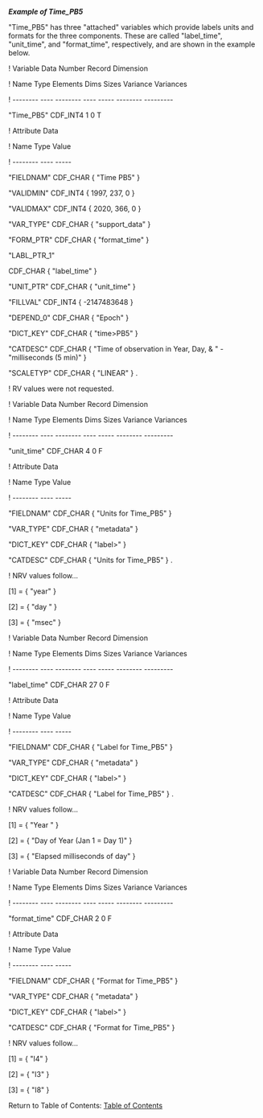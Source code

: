 ***Example of Time\_PB5***

"Time\_PB5" has three "attached" variables which provide labels units and formats for the three components. These are called "label\_time", "unit\_time", and "format\_time", respectively, and are shown in the example below.

! Variable Data Number Record Dimension

! Name Type Elements Dims Sizes Variance Variances

! -------- ---- -------- ---- ----- -------- ---------

 "Time_PB5" CDF_INT4 1 0 T

 ! Attribute Data

 ! Name Type Value

 ! -------- ---- -----

 "FIELDNAM" CDF_CHAR { "Time PB5" }

 "VALIDMIN" CDF_INT4 { 1997, 237, 0 }

 "VALIDMAX" CDF_INT4 { 2020, 366, 0 }

 "VAR_TYPE" CDF_CHAR { "support_data" }

 "FORM_PTR" CDF_CHAR { "format_time" }

 "LABL_PTR_1"

 CDF_CHAR { "label_time" }

 "UNIT_PTR" CDF_CHAR { "unit_time" } 

 "FILLVAL" CDF_INT4 { -2147483648 }

 "DEPEND_0" CDF_CHAR { "Epoch" }

 "DICT_KEY" CDF_CHAR { "time>PB5" }

 "CATDESC" CDF_CHAR { "Time of observation in Year, Day, & " -  "milliseconds (5 min)" }

 "SCALETYP" CDF_CHAR { "LINEAR" } .

 ! RV values were not requested.

! Variable Data Number Record Dimension

! Name Type Elements Dims Sizes Variance Variances

! -------- ---- -------- ---- ----- -------- ---------

 "unit_time" CDF_CHAR 4 0 F

 ! Attribute Data

 ! Name Type Value

 ! -------- ---- -----

 "FIELDNAM" CDF_CHAR { "Units for Time_PB5" }

 "VAR_TYPE" CDF_CHAR { "metadata" }

 "DICT_KEY" CDF_CHAR { "label>" }

 "CATDESC" CDF_CHAR { "Units for Time_PB5" } .

 ! NRV values follow...

 [1] = { "year" }

 [2] = { "day " }

 [3] = { "msec" }

! Variable Data Number Record Dimension

! Name Type Elements Dims Sizes Variance Variances

! -------- ---- -------- ---- ----- -------- ---------

 "label_time" CDF_CHAR 27 0 F

 ! Attribute Data

 ! Name Type Value

 ! -------- ---- -----

 "FIELDNAM" CDF_CHAR { "Label for Time_PB5" }

 "VAR_TYPE" CDF_CHAR { "metadata" }

 "DICT_KEY" CDF_CHAR { "label>" }

 "CATDESC" CDF_CHAR { "Label for Time_PB5" } .

 ! NRV values follow...

 [1] = { "Year " }

 [2] = { "Day of Year
(Jan 1 = Day 1)" }

 [3] = { "Elapsed milliseconds of day" }

! Variable Data Number Record Dimension

! Name Type Elements Dims Sizes Variance Variances

! -------- ---- -------- ---- ----- -------- ---------

 "format_time" CDF_CHAR 2 0 F

 ! Attribute Data

 ! Name Type Value

 ! -------- ---- -----

 "FIELDNAM" CDF_CHAR { "Format for Time_PB5" }

 "VAR_TYPE" CDF_CHAR { "metadata" }

 "DICT_KEY" CDF_CHAR { "label>" }

 "CATDESC" CDF_CHAR { "Format for Time_PB5" } 

 ! NRV values follow...

 [1] = { "I4" }

 [2] = { "I3" }

 [3] = { "I8" }


Return to Table of Contents: [Table of Contents](00_Table_of_Contents.md)
